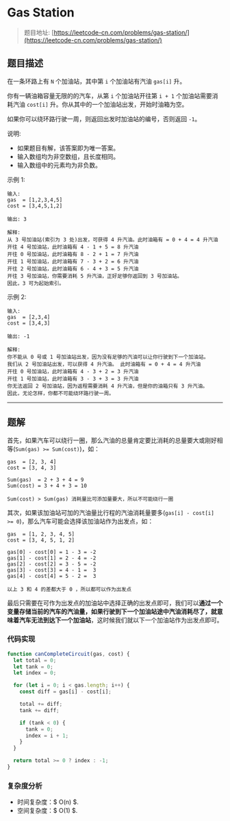 # Gas Station

> 题目地址: [https://leetcode-cn.com/problems/gas-station/](https://leetcode-cn.com/problems/gas-station/)

## 题目描述

在一条环路上有 `N` 个加油站，其中第 `i` 个加油站有汽油 `gas[i]` 升。

你有一辆油箱容量无限的的汽车，从第 `i` 个加油站开往第 `i + 1` 个加油站需要消耗汽油 `cost[i]` 升。你从其中的一个加油站出发，开始时油箱为空。

如果你可以绕环路行驶一周，则返回出发时加油站的编号，否则返回 `-1`。

说明: 

* 如果题目有解，该答案即为唯一答案。
* 输入数组均为非空数组，且长度相同。
* 输入数组中的元素均为非负数。

示例 1:

```
输入: 
gas  = [1,2,3,4,5]
cost = [3,4,5,1,2]

输出: 3

解释:
从 3 号加油站(索引为 3 处)出发，可获得 4 升汽油。此时油箱有 = 0 + 4 = 4 升汽油
开往 4 号加油站，此时油箱有 4 - 1 + 5 = 8 升汽油
开往 0 号加油站，此时油箱有 8 - 2 + 1 = 7 升汽油
开往 1 号加油站，此时油箱有 7 - 3 + 2 = 6 升汽油
开往 2 号加油站，此时油箱有 6 - 4 + 3 = 5 升汽油
开往 3 号加油站，你需要消耗 5 升汽油，正好足够你返回到 3 号加油站。
因此，3 可为起始索引。
```

示例 2:

```
输入: 
gas  = [2,3,4]
cost = [3,4,3]

输出: -1

解释:
你不能从 0 号或 1 号加油站出发，因为没有足够的汽油可以让你行驶到下一个加油站。
我们从 2 号加油站出发，可以获得 4 升汽油。 此时油箱有 = 0 + 4 = 4 升汽油
开往 0 号加油站，此时油箱有 4 - 3 + 2 = 3 升汽油
开往 1 号加油站，此时油箱有 3 - 3 + 3 = 3 升汽油
你无法返回 2 号加油站，因为返程需要消耗 4 升汽油，但是你的油箱只有 3 升汽油。
因此，无论怎样，你都不可能绕环路行驶一周。
```

------

## 题解

首先，如果汽车可以绕行一圈，那么汽油的总量肯定要比消耗的总量要大或刚好相等(`Sum(gas) >= Sum(cost)`)，如：

```
gas  = [2, 3, 4]
cost = [3, 4, 3]

Sum(gas)  = 2 + 3 + 4 = 9
Sum(cost) = 3 + 4 + 3 = 10

Sum(cost) > Sum(gas) 消耗量比可添加量要大，所以不可能绕行一圈
```

其次，如果该加油站可加的汽油量比行程的汽油消耗量要多(`gas[i] - cost[i] >= 0`)，那么汽车可能会选择该加油站作为出发点，如：

```
gas  = [1, 2, 3, 4, 5]
cost = [3, 4, 5, 1, 2]

gas[0] - cost[0] = 1 - 3 = -2
gas[1] - cost[1] = 2 - 4 = -2
gas[2] - cost[2] = 3 - 5 = -2
gas[3] - cost[3] = 4 - 1 =  3
gas[4] - cost[4] = 5 - 2 =  3

以上 3 和 4 的差都大于 0 ，所以都可以作为出发点
```

最后只需要在可作为出发点的加油站中选择正确的出发点即可，我们可以**通过一个变量存储当前的汽车的汽油量，如果行驶到下一个加油站途中汽油消耗尽了，就意味着汽车无法到达下一个加油站**，这时候我们就以下一个加油站作为出发点即可。

### 代码实现

```js
function canCompleteCircuit(gas, cost) {
  let total = 0;
  let tank = 0;
  let index = 0;

  for (let i = 0; i < gas.length; i++) {
    const diff = gas[i] - cost[i];

    total += diff;
    tank += diff;

    if (tank < 0) {
      tank = 0;
      index = i + 1;
    }
  }

  return total >= 0 ? index : -1;
}
```

### 复杂度分析

* 时间复杂度：$ O(n) $.
* 空间复杂度：$ O(1) $.
